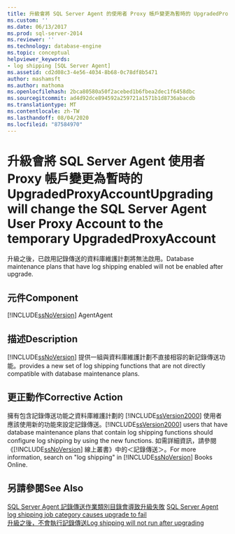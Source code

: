 ```yaml
---
title: 升級會將 SQL Server Agent 的使用者 Proxy 帳戶變更為暫時的 UpgradedProxyAccount |Microsoft Docs
ms.custom: ''
ms.date: 06/13/2017
ms.prod: sql-server-2014
ms.reviewer: ''
ms.technology: database-engine
ms.topic: conceptual
helpviewer_keywords:
- log shipping [SQL Server Agent]
ms.assetid: cd2d08c3-4e56-4034-8b68-0c78df8b5471
author: mashamsft
ms.author: mathoma
ms.openlocfilehash: 2bca80580a50f2acebed1b6fbea2dec1f6458dbc
ms.sourcegitcommit: ad4d92dce894592a259721a1571b1d8736abacdb
ms.translationtype: MT
ms.contentlocale: zh-TW
ms.lasthandoff: 08/04/2020
ms.locfileid: "87584970"
---
```

# <a name="upgrading-will-change-the-sql-server-agent-user-proxy-account-to-the-temporary-upgradedproxyaccount"></a><span data-ttu-id="156ea-102">升級會將 SQL Server Agent 使用者 Proxy 帳戶變更為暫時的 UpgradedProxyAccount</span><span class="sxs-lookup"><span data-stu-id="156ea-102">Upgrading will change the SQL Server Agent User Proxy Account to the temporary UpgradedProxyAccount</span></span>
  <span data-ttu-id="156ea-103">升級之後，已啟用記錄傳送的資料庫維護計劃將無法啟用。</span><span class="sxs-lookup"><span data-stu-id="156ea-103">Database maintenance plans that have log shipping enabled will not be enabled after upgrade.</span></span>  
  
## <a name="component"></a><span data-ttu-id="156ea-104">元件</span><span class="sxs-lookup"><span data-stu-id="156ea-104">Component</span></span>  
 [!INCLUDE[ssNoVersion](../../includes/ssnoversion-md.md)] <span data-ttu-id="156ea-105">Agent</span><span class="sxs-lookup"><span data-stu-id="156ea-105">Agent</span></span>  
  
## <a name="description"></a><span data-ttu-id="156ea-106">描述</span><span class="sxs-lookup"><span data-stu-id="156ea-106">Description</span></span>  
 [!INCLUDE[ssNoVersion](../../includes/ssnoversion-md.md)] <span data-ttu-id="156ea-107">提供一組與資料庫維護計劃不直接相容的新記錄傳送功能。</span><span class="sxs-lookup"><span data-stu-id="156ea-107">provides a new set of log shipping functions that are not directly compatible with database maintenance plans.</span></span>  
  
## <a name="corrective-action"></a><span data-ttu-id="156ea-108">更正動作</span><span class="sxs-lookup"><span data-stu-id="156ea-108">Corrective Action</span></span>  
 <span data-ttu-id="156ea-109">擁有包含記錄傳送功能之資料庫維護計劃的 [!INCLUDE[ssVersion2000](../../includes/ssversion2000-md.md)] 使用者應該使用新的功能來設定記錄傳送。</span><span class="sxs-lookup"><span data-stu-id="156ea-109">[!INCLUDE[ssVersion2000](../../includes/ssversion2000-md.md)] users that have database maintenance plans that contain log shipping functions should configure log shipping by using the new functions.</span></span> <span data-ttu-id="156ea-110">如需詳細資訊，請參閱《[!INCLUDE[ssNoVersion](../../includes/ssnoversion-md.md)] 線上叢書》中的＜記錄傳送＞。</span><span class="sxs-lookup"><span data-stu-id="156ea-110">For more information, search on "log shipping" in [!INCLUDE[ssNoVersion](../../includes/ssnoversion-md.md)] Books Online.</span></span>  
  
## <a name="see-also"></a><span data-ttu-id="156ea-111">另請參閱</span><span class="sxs-lookup"><span data-stu-id="156ea-111">See Also</span></span>  
 <span data-ttu-id="156ea-112">[SQL Server Agent 記錄傳送作業類別目錄會導致升級失敗](../../../2014/sql-server/install/sql-server-agent-log-shipping-job-category-causes-upgrade-to-fail.md) </span><span class="sxs-lookup"><span data-stu-id="156ea-112">[SQL Server Agent log shipping job category causes upgrade to fail](../../../2014/sql-server/install/sql-server-agent-log-shipping-job-category-causes-upgrade-to-fail.md) </span></span>  
 [<span data-ttu-id="156ea-113">升級之後，不會執行記錄傳送</span><span class="sxs-lookup"><span data-stu-id="156ea-113">Log shipping will not run after upgrading</span></span>](../../../2014/sql-server/install/log-shipping-will-not-run-after-upgrading.md)  
  
  

